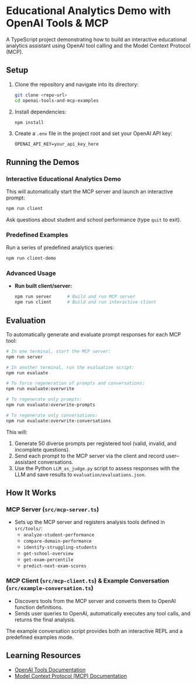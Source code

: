 # Educational Analytics Demo with OpenAI Tools & MCP

A TypeScript project demonstrating how to build an interactive educational analytics assistant using OpenAI tool calling and the Model Context Protocol (MCP).

## Setup

1. Clone the repository and navigate into its directory:
   ```bash
   git clone <repo-url>
   cd openai-tools-and-mcp-examples
   ```
2. Install dependencies:
   ```bash
   npm install
   ```
3. Create a `.env` file in the project root and set your OpenAI API key:
   ```
   OPENAI_API_KEY=your_api_key_here
   ```

## Running the Demos

### Interactive Educational Analytics Demo

This will automatically start the MCP server and launch an interactive prompt:

```bash
npm run client
```

Ask questions about student and school performance (type `quit` to exit).

### Predefined Examples

Run a series of predefined analytics queries:

```bash
npm run client-demo
```

### Advanced Usage

- **Run built client/server:**
  ```bash
  npm run server      # Build and run MCP server
  npm run client      # Build and run interactive client
  ```

## Evaluation

To automatically generate and evaluate prompt responses for each MCP tool:

```bash
# In one terminal, start the MCP server:
npm run server

# In another terminal, run the evaluation script:
npm run evaluate

# To force regeneration of prompts and conversations:
npm run evaluate:overwrite

# To regenerate only prompts:
npm run evaluate:overwrite-prompts

# To regenerate only conversations:
npm run evaluate:overwrite-conversations
```

This will:

1. Generate 50 diverse prompts per registered tool (valid, invalid, and incomplete questions).
2. Send each prompt to the MCP server via the client and record user–assistant conversations.
3. Use the Python `LLM_as_judge.py` script to assess responses with the LLM and save results to `evaluation/evaluations.json`.

## How It Works

### MCP Server (`src/mcp-server.ts`)

- Sets up the MCP server and registers analysis tools defined in `src/tools/`:
  - `analyze-student-performance`
  - `compare-domain-performance`
  - `identify-struggling-students`
  - `get-school-overview`
  - `get-exam-percentile`
  - `predict-next-exam-scores`

### MCP Client (`src/mcp-client.ts`) & Example Conversation (`src/example-conversation.ts`)

- Discovers tools from the MCP server and converts them to OpenAI function definitions.
- Sends user queries to OpenAI, automatically executes any tool calls, and returns the final analysis.

The example conversation script provides both an interactive REPL and a predefined examples mode.

## Learning Resources

- [OpenAI Tools Documentation](https://platform.openai.com/docs/guides/function-calling)
- [Model Context Protocol (MCP) Documentation](https://github.com/modelcontextprotocol)
